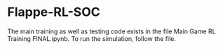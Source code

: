 # Flappe-RL-SOC
The main training as well as testing code exists in the file Main Game RL Training FINAL.ipynb. To run the simulation, follow the file.
